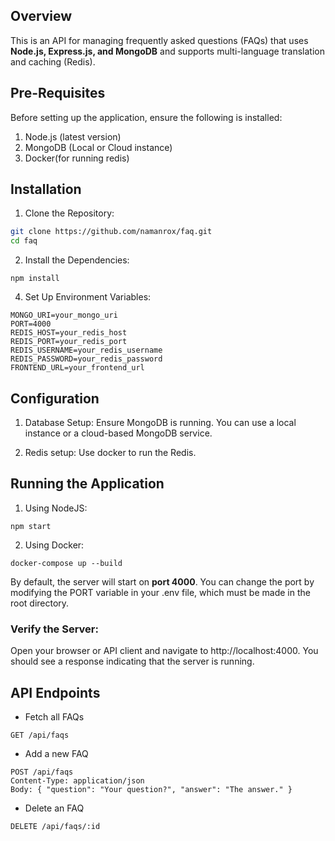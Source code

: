 ## Overview

This is an API for managing frequently asked questions (FAQs) that uses **Node.js, Express.js, and MongoDB** and supports multi-language translation and caching (Redis).

## Pre-Requisites

Before setting up the application, ensure the following is installed:

1. Node.js (latest version)
2. MongoDB (Local or Cloud instance)
3. Docker(for running redis)

## Installation

1. Clone the Repository:

```bash
git clone https://github.com/namanrox/faq.git
cd faq
```

2. Install the Dependencies:
```
npm install
```

4. Set Up Environment Variables:
```
MONGO_URI=your_mongo_uri
PORT=4000
REDIS_HOST=your_redis_host
REDIS_PORT=your_redis_port
REDIS_USERNAME=your_redis_username
REDIS_PASSWORD=your_redis_password
FRONTEND_URL=your_frontend_url
```

## Configuration
1. Database Setup: Ensure MongoDB is running. You can use a local instance or a cloud-based MongoDB service.

2. Redis setup: Use docker to run the Redis.

## Running the Application
1. Using NodeJS:
```
npm start
```
2. Using Docker:
```
docker-compose up --build
```
By default, the server will start on **port 4000**. You can change the port by modifying the PORT variable in your .env file, which must be made in the root directory.

### Verify the Server:
Open your browser or API client and navigate to http://localhost:4000. You should see a response indicating that the server is running.

## API Endpoints

- Fetch all FAQs
```
GET /api/faqs
```

- Add a new FAQ
```
POST /api/faqs
Content-Type: application/json
Body: { "question": "Your question?", "answer": "The answer." }
```

- Delete an FAQ
```
DELETE /api/faqs/:id
